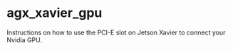 # agx_xavier_gpu
Instructions on how to use the PCI-E slot on Jetson Xavier to connect your Nvidia GPU.
